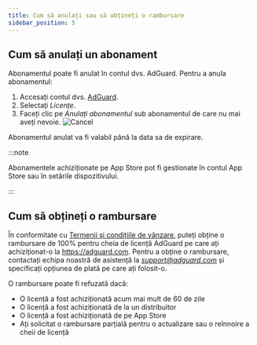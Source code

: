 ```yaml
---
title: Cum să anulați sau să obțineți o rambursare
sidebar_position: 5
---
```


## Cum să anulați un abonament

Abonamentul poate fi anulat în contul dvs. AdGuard. Pentru a anula abonamentul:

 1. Accesați contul dvs. [AdGuard](https://my.adguard.com/).
 1. Selectați *Licențe*.
 1. Faceți clic pe *Anulați abonamentul* sub abonamentul de care nu mai aveți nevoie. ![Cancel](https://cdn.adtidy.org/content/kb/ad_blocker/general/newaccount-cancel-sub.png)

 Abonamentul anulat va fi valabil până la data sa de expirare.

:::note

Abonamentele achiziționate pe App Store pot fi gestionate în contul App Store sau în setările dispozitivului.

:::

## Cum să obțineți o rambursare

În conformitate cu [Termenii și condițiile de vânzare](https://adguard.com/terms-of-sale.html), puteți obține o rambursare de 100% pentru cheia de licență AdGuard pe care ați achiziționat-o la https://adguard.com. Pentru a obține o rambursare, contactați echipa noastră de asistență la *support@adguard.com* și specificați opțiunea de plată pe care ați folosit-o.

O rambursare poate fi refuzată dacă:

- O licență a fost achiziționată acum mai mult de 60 de zile
- O licență a fost achiziționată de la un distribuitor
- O licență a fost achiziționată de pe App Store
- Ați solicitat o rambursare parțială pentru o actualizare sau o reînnoire a cheii de licență

